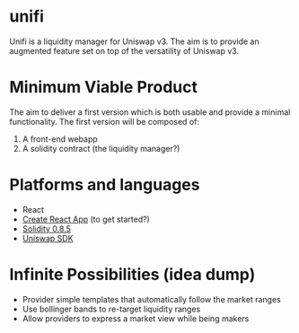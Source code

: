 
# unifi
Unifi is a liquidity manager for Uniswap v3. The aim is to provide an augmented feature set on top of the versatility of Uniswap v3.

# Minimum Viable Product
The aim to deliver a first version which is both usable and provide a minimal functionality. The first version will be composed of:

1. A front-end webapp
2. A solidity contract (the liquidity manager?)

# Platforms and languages
- React
- [Create React App](https://github.com/facebook/create-react-app) (to get started?)
- [Solidity 0.8.5](https://docs.soliditylang.org/en/v0.8.5/)
- [Uniswap SDK](https://docs.uniswap.org/SDK/)

# Infinite Possibilities (idea dump)

- Provider simple templates that automatically follow the market ranges
- Use bollinger bands to re-target liquidity ranges
- Allow providers to express a market view while being makers